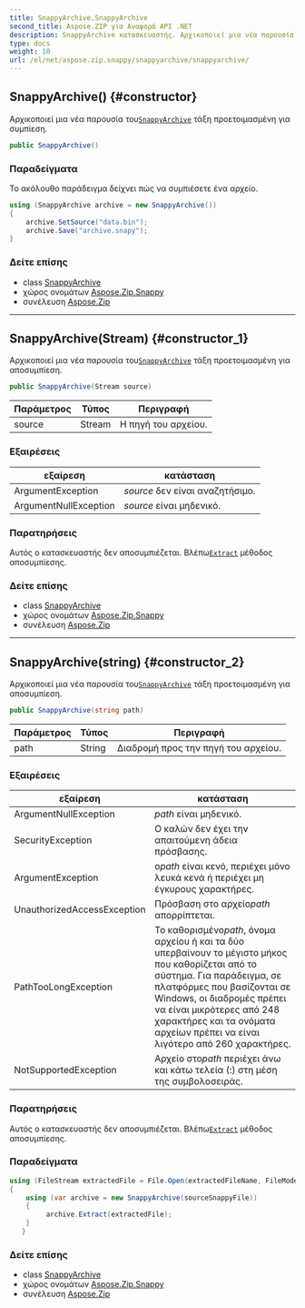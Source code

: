 ```yaml
---
title: SnappyArchive.SnappyArchive
second_title: Aspose.ZIP για Αναφορά API .NET
description: SnappyArchive κατασκευαστής. Αρχικοποιεί μια νέα παρουσία τουSnappyArchive τάξη προετοιμασμένη για συμπίεση.
type: docs
weight: 10
url: /el/net/aspose.zip.snappy/snappyarchive/snappyarchive/
---
```

## SnappyArchive() {#constructor}

Αρχικοποιεί μια νέα παρουσία του[`SnappyArchive`](../) τάξη προετοιμασμένη για συμπίεση.

```csharp
public SnappyArchive()
```

### Παραδείγματα

Το ακόλουθο παράδειγμα δείχνει πώς να συμπιέσετε ένα αρχείο.

```csharp
using (SnappyArchive archive = new SnappyArchive()) 
{
    archive.SetSource("data.bin");
    archive.Save("archive.snapy");
}
```

### Δείτε επίσης

* class [SnappyArchive](../)
* χώρος ονομάτων [Aspose.Zip.Snappy](../../snappyarchive/)
* συνέλευση [Aspose.Zip](../../../)

---

## SnappyArchive(Stream) {#constructor_1}

Αρχικοποιεί μια νέα παρουσία του[`SnappyArchive`](../) τάξη προετοιμασμένη για αποσυμπίεση.

```csharp
public SnappyArchive(Stream source)
```

| Παράμετρος | Τύπος | Περιγραφή |
| --- | --- | --- |
| source | Stream | Η πηγή του αρχείου. |

### Εξαιρέσεις

| εξαίρεση | κατάσταση |
| --- | --- |
| ArgumentException | *source* δεν είναι αναζητήσιμο. |
| ArgumentNullException | *source* είναι μηδενικό. |

### Παρατηρήσεις

Αυτός ο κατασκευαστής δεν αποσυμπιέζεται. Βλέπω[`Extract`](../extract/) μέθοδος αποσυμπίεσης.

### Δείτε επίσης

* class [SnappyArchive](../)
* χώρος ονομάτων [Aspose.Zip.Snappy](../../snappyarchive/)
* συνέλευση [Aspose.Zip](../../../)

---

## SnappyArchive(string) {#constructor_2}

Αρχικοποιεί μια νέα παρουσία του[`SnappyArchive`](../) τάξη προετοιμασμένη για αποσυμπίεση.

```csharp
public SnappyArchive(string path)
```

| Παράμετρος | Τύπος | Περιγραφή |
| --- | --- | --- |
| path | String | Διαδρομή προς την πηγή του αρχείου. |

### Εξαιρέσεις

| εξαίρεση | κατάσταση |
| --- | --- |
| ArgumentNullException | *path* είναι μηδενικό. |
| SecurityException | Ο καλών δεν έχει την απαιτούμενη άδεια πρόσβασης. |
| ArgumentException | ο*path* είναι κενό, περιέχει μόνο λευκά κενά ή περιέχει μη έγκυρους χαρακτήρες. |
| UnauthorizedAccessException | Πρόσβαση στο αρχείο*path* απορρίπτεται. |
| PathTooLongException | Το καθορισμένο*path*, όνομα αρχείου ή και τα δύο υπερβαίνουν το μέγιστο μήκος που καθορίζεται από το σύστημα. Για παράδειγμα, σε πλατφόρμες που βασίζονται σε Windows, οι διαδρομές πρέπει να είναι μικρότερες από 248 χαρακτήρες και τα ονόματα αρχείων πρέπει να είναι λιγότερο από 260 χαρακτήρες. |
| NotSupportedException | Αρχείο στο*path* περιέχει άνω και κάτω τελεία (:) στη μέση της συμβολοσειράς. |

### Παρατηρήσεις

Αυτός ο κατασκευαστής δεν αποσυμπιέζεται. Βλέπω[`Extract`](../extract/) μέθοδος αποσυμπίεσης.

### Παραδείγματα

```csharp
using (FileStream extractedFile = File.Open(extractedFileName, FileMode.Create))
{
    using (var archive = new SnappyArchive(sourceSnappyFile))
    {
         archive.Extract(extractedFile);
    }
   }
```

### Δείτε επίσης

* class [SnappyArchive](../)
* χώρος ονομάτων [Aspose.Zip.Snappy](../../snappyarchive/)
* συνέλευση [Aspose.Zip](../../../)


